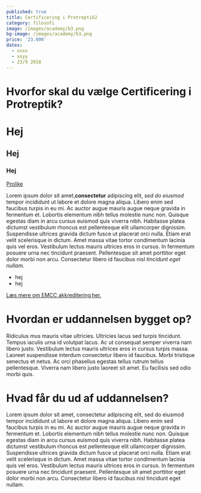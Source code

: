 ```yaml
---
published: true
title: Certificering i Protreptik2
category: filosofi
image: /images/academy/b3.png
bg-image: /images/academy/b3.png
price: '23.000'
dates:
  - xxxx
  - xxyy
  - 23/9 2018
---
```


# Hvorfor skal du vælge Certificering i Protreptik?
# Hej
## Hej
### Hej

[Prolike](https://prolike.io)

Lorem ipsum dolor sit amet,**consectetur** adipiscing elit, _sed do eiusmod_ tempor incididunt ut labore et dolore magna aliqua. Libero enim sed faucibus turpis in eu mi. Ac auctor augue mauris augue neque gravida in fermentum et. Lobortis elementum nibh tellus molestie nunc non. Quisque egestas diam in arcu cursus euismod quis viverra nibh. Habitasse platea dictumst vestibulum rhoncus est pellentesque elit ullamcorper dignissim. Suspendisse ultrices gravida dictum fusce ut placerat orci nulla. Etiam erat velit scelerisque in dictum. Amet massa vitae tortor condimentum lacinia quis vel eros. Vestibulum lectus mauris ultrices eros in cursus. In fermentum posuere urna nec tincidunt praesent. Pellentesque sit amet porttitor eget dolor morbi non arcu. Consectetur libero id faucibus nisl _tincidunt eget nullam._

- hej
- hej


[Læs mere om EMCC akkreditering her.](#)

# Hvordan er uddannelsen bygget op?

Ridiculus mus mauris vitae ultricies. Ultricies lacus sed turpis tincidunt. Tempus iaculis urna id volutpat lacus. Ac ut consequat semper viverra nam libero justo. Vestibulum lectus mauris ultrices eros in cursus turpis massa. Laoreet suspendisse interdum consectetur libero id faucibus. Morbi tristique senectus et netus. Ac orci phasellus egestas tellus rutrum tellus pellentesque. Viverra nam libero justo laoreet sit amet. Eu facilisis sed odio morbi quis.

# Hvad får du ud af uddannelsen?

Lorem ipsum dolor sit amet, consectetur adipiscing elit, sed do eiusmod tempor incididunt ut labore et dolore magna aliqua. Libero enim sed faucibus turpis in eu mi. Ac auctor augue mauris augue neque gravida in fermentum et. Lobortis elementum nibh tellus molestie nunc non. Quisque egestas diam in arcu cursus euismod quis viverra nibh. Habitasse platea dictumst vestibulum rhoncus est pellentesque elit ullamcorper dignissim. Suspendisse ultrices gravida dictum fusce ut placerat orci nulla. Etiam erat velit scelerisque in dictum. Amet massa vitae tortor condimentum lacinia quis vel eros. Vestibulum lectus mauris ultrices eros in cursus. In fermentum posuere urna nec tincidunt praesent. Pellentesque sit amet porttitor eget dolor morbi non arcu. Consectetur libero id faucibus nisl tincidunt eget nullam.
